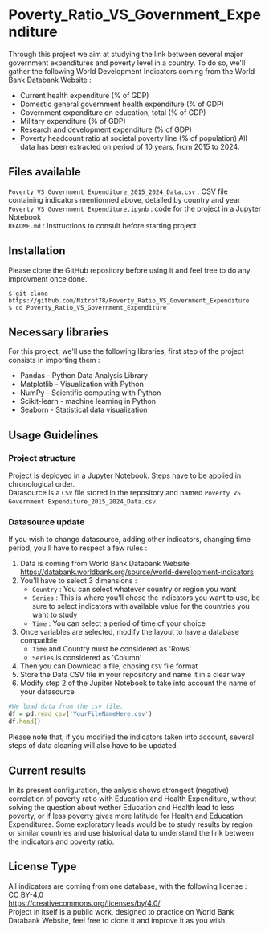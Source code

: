 # Poverty_Ratio_VS_Government_Expenditure
Through this project we aim at studying the link between several major government expenditures and poverty level in a country. 
To do so, we'll gather the following World Development Indicators coming from the World Bank Databank Website :
- Current health expenditure (% of GDP)    
- Domestic general government health expenditure (% of GDP)  
- Government expenditure on education, total (% of GDP)    
- Military expenditure (% of GDP)   
- Research and development expenditure (% of GDP)   
- Poverty headcount ratio at societal poverty line (% of population)
All data has been extracted on period of 10 years, from 2015 to 2024.

## Files available
`Poverty VS Government Expenditure_2015_2024_Data.csv` : CSV file containing indicators mentionned above, detailed by country and year  
`Poverty VS Government Expenditure.ipynb` : code for the project in a Jupyter Notebook  
`README.md` : Instructions to consult before starting project
  
## Installation
Please clone the GitHub repository before using it and feel free to do any improvment once done.  
```
$ git clone https://github.com/Nitrof78/Poverty_Ratio_VS_Government_Expenditure  
$ cd Poverty_Ratio_VS_Government_Expenditure
```

## Necessary libraries
For this project, we'll use the following libraries, first step of the project consists in importing them :  
- Pandas - Python Data Analysis Library  
- Matplotlib - Visualization with Python
- NumPy - Scientific computing with Python
- Scikit-learn - machine learning in Python
- Seaborn - Statistical data visualization

## Usage Guidelines
### Project structure
Project is deployed in a Jupyter Notebook. Steps have to be applied in chronological order.  
Datasource is a `CSV` file stored in the repository and named `Poverty VS Government Expenditure_2015_2024_Data.csv`. 
### Datasource update  
If you wish to change datasource, adding other indicators, changing time period, you'll have to respect a few rules :  
1) Data is coming from World Bank Databank Website https://databank.worldbank.org/source/world-development-indicators
2) You'll have to select 3 dimensions :
   - `Country` : You can select whatever country or region you want
   - `Series` : This is where you'll chose the indicators you want to use, be sure to select indicators with available value for the countries you want to study
   - `Time` : You can select a period of time of your choice
3) Once variables are selected, modify the layout to have a database compatible
   - `Time` and Country must be considered as 'Rows'
   - `Series` is considered as 'Column'
4) Then you can Download a file, chosing `CSV` file format
5) Store the Data CSV file in your repository and name it in a clear way
6) Modify step 2 of the Jupiter Notebook to take into account the name of your datasource
```ruby
#We load data from the csv file.  
df = pd.read_csv('YourFileNameHere.csv')
df.head()
```
Please note that, if you modified the indicators taken into account, several steps of data cleaning will also have to be updated.

## Current results
In its present configuration, the anlysis shows strongest (negative) correlation of poverty ratio with Education and Health Expenditure, without solving the question about wether Education and Health lead to less poverty, or if less poverty gives more latitude for Health and Education Expenditures. Some exploratory leads would be to study results by region or similar countries and use historical data to understand the link between the indicators and poverty ratio.

## License Type
All indicators are coming from one database, with the following license :  
  CC BY-4.0  
  https://creativecommons.org/licenses/by/4.0/  
Project in itself is a public work, designed to practice on World Bank Databank Website, feel free to clone it and improve it as you wish.
